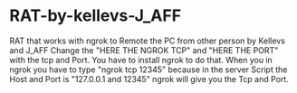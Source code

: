 # RAT-by-kellevs-J_AFF
RAT that works with ngrok to Remote the PC from other person by Kellevs and J_AFF 
Change the "HERE THE NGROK TCP" and "HERE THE PORT" with the tcp and Port.
You have to install ngrok to do that.
When you in ngrok you have to type "ngrok tcp 12345" because in the server Script the Host and Port is "127.0.0.1 and 12345"
ngrok will give you the Tcp and Port.
